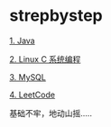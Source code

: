 # strepbystep
[1. Java](/Java/README.md)



[2. Linux C 系统编程](/LinuxC/README.md)



[3. MySQL](/MySQL/README.md)



[4. LeetCode](/leetCode/README.md)







基础不牢，地动山摇.....

